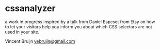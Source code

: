 cssanalyzer
===========


a work in progress inspired by a talk from Daniel Espeset from Etsy on how to let your visitors help you inform you about which CSS selectors are not used in your site.

Vincent Bruijn <vebruijn@gmail.com>